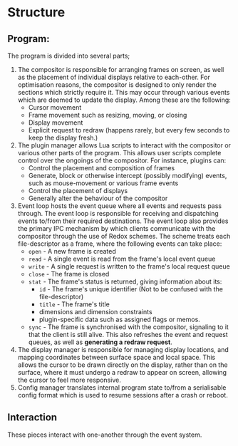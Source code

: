 # Structure

## Program:

The program is divided into several parts;

1. The compositor is responsible for arranging frames on screen, as well as the placement of individual displays
   relative to each-other. For optimisation reasons, the compositor is designed to only render the sections which
   strictly require it. This may occur through various events which are deemed to update the display. Among these are
   the following:
    * Cursor movement
    * Frame movement such as resizing, moving, or closing
    * Display movement
    * Explicit request to redraw (happens rarely, but every few seconds to keep the display fresh.)
2. The plugin manager allows Lua scripts to interact with the compositor or various other parts of the program. This
   allows user scripts complete control over the ongoings of the compositor. For instance, plugins can:
    * Control the placement and composition of frames
    * Generate, block or otherwise intercept (possibly modifying) events, such as mouse-movement or various frame events
    * Control the placement of displays
    * Generally alter the behaviour of the compositor
3. Event loop hosts the event queue where all events and requests pass through. The event loop is responsible for
   receiving and dispatching events to/from their required destinations. The event loop also provides the primary IPC
   mechanism by which clients communicate with the compositor through the use of Redox schemes. The scheme treats each
   file-descriptor as a frame, where the following events can take place:
    * `open` - A new frame is created
    * `read` - A single event is read from the frame's local event queue
    * `write` - A single request is written to the frame's local request queue
    * `close` - The frame is closed
    * `stat` - The frame's status is returned, giving information about its:
        * `id` - The frame's unique identifier (Not to be confused with the file-descriptor)
        * `title` - The frame's title
        * dimensions and dimension constraints
        * plugin-specific data such as assigned flags or memos.
    * `sync` - The frame is synchronised with the compositor, signaling to it that the client is still
      alive. This also refreshes the event and request queues, as well as **generating a redraw request**.
4. The display manager is responsible for managing display locations, and mapping coordinates between surface space and
   local space. This allows the cursor to be drawn directly on the display, rather than on the surface, where it must
   undergo a redraw to appear on screen, allowing the cursor to feel more responsive.
5. Config manager translates internal program state to/from a serialisable config format which is used to resume
   sessions after a crash or reboot. 

## Interaction

These pieces interact with one-another through the event system. 
